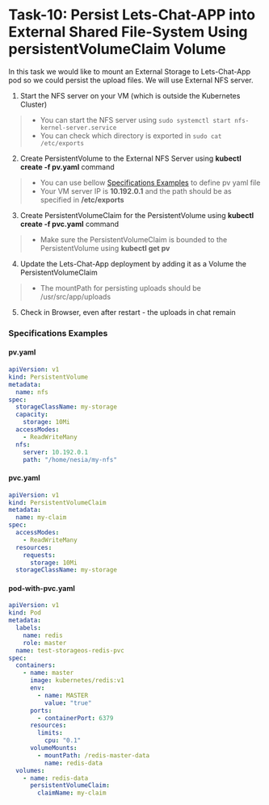 # Task-10: Persist Lets-Chat-APP into External Shared File-System Using **persistentVolumeClaim** Volume
In this task we would like to mount an External Storage to Lets-Chat-App pod so we could persist the upload files.
We will use External NFS server.
1. Start the NFS server on your VM (which is outside the Kubernetes Cluster)
  > * You can start the NFS server using `sudo systemctl start nfs-kernel-server.service`
  > * You can check which directory is exported in `sudo cat /etc/exports`
2. Create PersistentVolume to the External NFS Server using **kubectl create -f pv.yaml** command
  > * You can use bellow [Specifications Examples](#specifications-examples) to define pv yaml file
  > * Your VM server IP is **10.192.0.1** and the path should be as specified in **/etc/exports**
3. Create PersistentVolumeClaim for the PersistentVolume using **kubectl create -f pvc.yaml** command
  > * Make sure the PersistentVolumeClaim is bounded to the PersistentVolume using **kubectl get pv**
4. Update the Lets-Chat-App deployment by adding it as a Volume the PersistentVolumeClaim
  > * The mountPath for persisting uploads should be /usr/src/app/uploads
5. Check in Browser, even after restart - the uploads in chat remain

  
### Specifications Examples
#### pv.yaml
```yaml
apiVersion: v1
kind: PersistentVolume
metadata:
  name: nfs
spec:
  storageClassName: my-storage
  capacity:
    storage: 10Mi
  accessModes:
    - ReadWriteMany
  nfs:
    server: 10.192.0.1
    path: "/home/nesia/my-nfs"
```
#### pvc.yaml
```yaml
apiVersion: v1
kind: PersistentVolumeClaim
metadata:
  name: my-claim
spec:
  accessModes:
    - ReadWriteMany
  resources:
    requests:
      storage: 10Mi
  storageClassName: my-storage
```

#### pod-with-pvc.yaml
```yaml
apiVersion: v1
kind: Pod
metadata:
  labels:
    name: redis
    role: master
  name: test-storageos-redis-pvc
spec:
  containers:
    - name: master
      image: kubernetes/redis:v1
      env:
        - name: MASTER
          value: "true"
      ports:
        - containerPort: 6379
      resources:
        limits:
          cpu: "0.1"
      volumeMounts:
        - mountPath: /redis-master-data
          name: redis-data
  volumes:
    - name: redis-data
      persistentVolumeClaim:
        claimName: my-claim
```
